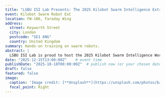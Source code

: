 ```yaml
---
title: "LSBU ISI Lab Presents: The 2025 Kilobot Swarm Intelligence Extra-Curricular Activity"
event: Kilobot Swarm Robot ExC
location: FW-106, Faraday Wing
address:
  street: Keyworth Street
  city: London
  postcode: "SE1 6NG"
  country: United Kingdom
summary: Hands-on training on swarm robots.
abstract: |
  LSBU ISI Lab is proud to host the 2025 Kilobot Swarm Intelligence Workshop...
date: "2025-12-15T13:00:00Z"    # event time
publishDate: "2025-10-18T00:00:00Z"  # publish now (or your chosen date)
draft: false
featured: false
image:
  caption: 'Image credit: [**Unsplash**](https://unsplash.com/photos/bzdhc5b3Bxs)'
  focal_point: Right
---
```






<!-- ---
title: "LSBU ISI Lab Presents: The 2025 Kilobot Swarm Intelligence Extra-Curricular Activity"

event: Kilobot Swarm Robot ExC
# event_url: https://example.org

location: FW-106, Faraday Wing
address:
  street: Keyworth Street
  city: London
  postcode: 'SE1 6NG'
  country: United Kingdom

summary: Hand-on training on swarm robots.
abstract: " LSBU ISI Lab is proud to host the 2025 Kilobot Swarm Intelligence Workshop. This two-day event is designed for undergraduate (BSc) and postgraduate (MSc) students to gain hands-on experience with decentralized, collective artificial intelligence.

Participants will move from foundational principles to advanced applications, exploring how complex, emergent group behaviors can arise from simple, locally-executed rules. The forum will feature a series of technical workshops culminating in a dynamic swarm robotics challenge, providing a unique opportunity to program, test, and deploy algorithms on a large-scale Kilobot collective."

# Talk start and end times.
#   End time can optionally be hidden by prefixing the line with `#`.
date: '2030-06-01T13:00:00Z'
date_end: '2030-06-01T15:00:00Z'
all_day: false

# Schedule page publish date (NOT talk date).
publishDate: '2017-01-01T00:00:00Z'

authors: []
tags: []

# Is this a featured talk? (true/false)
featured: false

image:
  caption: 'Image credit: [**Unsplash**](https://unsplash.com/photos/bzdhc5b3Bxs)'
  focal_point: Right

url_code: ''
url_pdf: ''
url_slides: ''
url_video: ''

# Markdown Slides (optional).
#   Associate this talk with Markdown slides.
#   Simply enter your slide deck's filename without extension.
#   E.g. `slides = "example-slides"` references `content/slides/example-slides.md`.
#   Otherwise, set `slides = ""`.
slides:

# Projects (optional).
#   Associate this post with one or more of your projects.
#   Simply enter your project's folder or file name without extension.
#   E.g. `projects = ["internal-project"]` references `content/project/deep-learning/index.md`.
#   Otherwise, set `projects = []`.
projects:
---

Slides can be added in a few ways:

- **Create** slides using Wowchemy's [_Slides_](https://docs.hugoblox.com/managing-content/#create-slides) feature and link using `slides` parameter in the front matter of the talk file
- **Upload** an existing slide deck to `static/` and link using `url_slides` parameter in the front matter of the talk file
- **Embed** your slides (e.g. Google Slides) or presentation video on this page using [shortcodes](https://docs.hugoblox.com/writing-markdown-latex/).

Further event details, including page elements such as image galleries, can be added to the body of this page. -->
